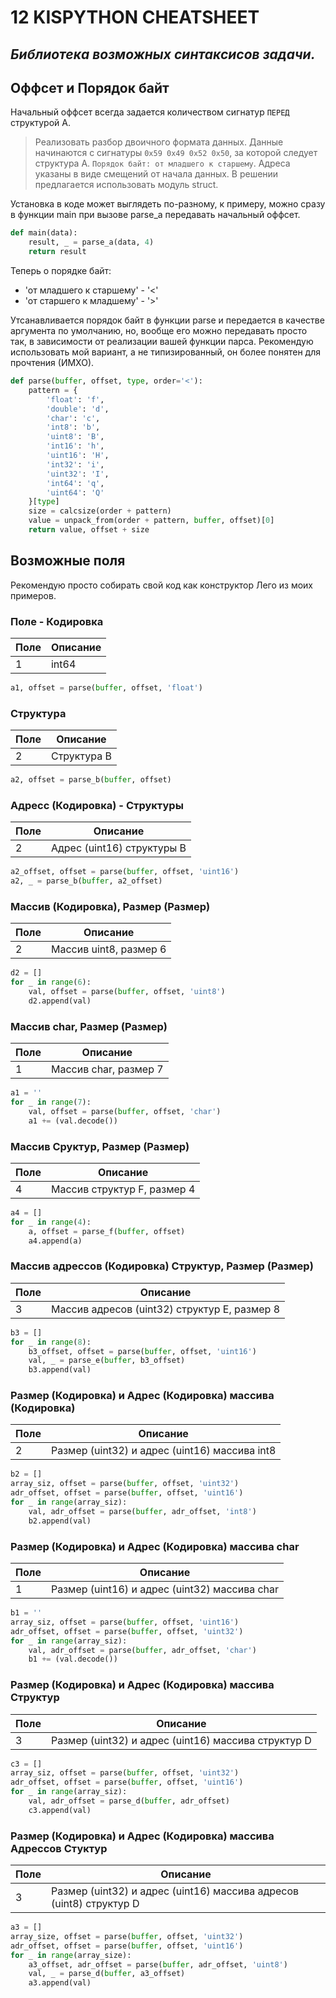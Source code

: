 # 12 KISPYTHON CHEATSHEET

## _Библиотека возможных синтаксисов задачи._

## Оффсет и Порядок байт

Начальный оффсет всегда задается количеством сигнатур `ПЕРЕД` структурой А.

> Реализовать разбор двоичного формата данных. Данные начинаются с сигнатуры `0x59 0x49 0x52 0x50`, за которой следует
> структура A. `Порядок байт: от младшего к старшему`. Адреса указаны в виде смещений от начала данных. В решении
> предлагается использовать модуль struct.

Установка в коде может выглядеть по-разному, к примеру, можно сразу в функции main при вызове parse_a передавать
начальный оффсет.

```python
def main(data):
    result, _ = parse_a(data, 4)
    return result
```

Теперь о порядке байт:

- 'от младшего к старшему' - '<'
- 'от старшего к младшему' - '>'

Утсанавливается порядок байт в функции parse и передается в качестве аргумента по умолчанию, но, вообще его можно
передавать просто так, в зависимости от реализации вашей функции парса. Рекомендую использовать мой вариант, а не
типизированный, он более понятен для прочтения (ИМХО).

```python
def parse(buffer, offset, type, order='<'):
    pattern = {
        'float': 'f',
        'double': 'd',
        'char': 'c',
        'int8': 'b',
        'uint8': 'B',
        'int16': 'h',
        'uint16': 'H',
        'int32': 'i',
        'uint32': 'I',
        'int64': 'q',
        'uint64': 'Q'
    }[type]
    size = calcsize(order + pattern)
    value = unpack_from(order + pattern, buffer, offset)[0]
    return value, offset + size
```

## Возможные поля

Рекомендую просто собирать свой код как конструктор Лего из моих примеров.

### Поле - Кодировка

| Поле | Описание |
|------|----------|
| 1    | int64    |

```python
a1, offset = parse(buffer, offset, 'float')
```

### Структура

| Поле | Описание    |
|------|-------------|
| 2    | Структура B |

```python
a2, offset = parse_b(buffer, offset)
```

### Адресс (Кодировка) - Структуры

| Поле | Описание                   |
|------|----------------------------|
| 2    | Адрес (uint16) структуры B |

```python
a2_offset, offset = parse(buffer, offset, 'uint16')
a2, _ = parse_b(buffer, a2_offset)
```

### Массив (Кодировка), Размер (Размер)

| Поле | Описание               |
|------|------------------------|
| 2    | Массив uint8, размер 6 |

```python
d2 = []
for _ in range(6):
    val, offset = parse(buffer, offset, 'uint8')
    d2.append(val)
```

### Массив char, Размер (Размер)

| Поле | Описание              |
|------|-----------------------|
| 1    | Массив char, размер 7 |

```python
a1 = ''
for _ in range(7):
    val, offset = parse(buffer, offset, 'char')
    a1 += (val.decode())
```

### Массив Сруктур, Размер (Размер)

| Поле | Описание                    |
|------|-----------------------------|
| 4    | Массив структур F, размер 4 |

```python
a4 = []
for _ in range(4):
    a, offset = parse_f(buffer, offset)
    a4.append(a)
```

### Массив адрессов (Кодировка) Структур, Размер (Размер)

| Поле | Описание                                     |
|------|----------------------------------------------|
| 3    | Массив адресов (uint32) структур E, размер 8 |

```python
b3 = []
for _ in range(8):
    b3_offset, offset = parse(buffer, offset, 'uint16')
    val, _ = parse_e(buffer, b3_offset)
    b3.append(val)
```

### Размер (Кодировка) и Адрес (Кодировка) массива (Кодировка)

| Поле | Описание                                      |
|------|-----------------------------------------------|
| 2    | Размер (uint32) и адрес (uint16) массива int8 |

```python
b2 = []
array_siz, offset = parse(buffer, offset, 'uint32')
adr_offset, offset = parse(buffer, offset, 'uint16')
for _ in range(array_siz):
    val, adr_offset = parse(buffer, adr_offset, 'int8')
    b2.append(val)
```

### Размер (Кодировка) и Адрес (Кодировка) массива char

| Поле | Описание                                      |
|------|-----------------------------------------------|
| 1    | Размер (uint16) и адрес (uint32) массива char |

```python
b1 = ''
array_siz, offset = parse(buffer, offset, 'uint16')
adr_offset, offset = parse(buffer, offset, 'uint32')
for _ in range(array_siz):
    val, adr_offset = parse(buffer, adr_offset, 'char')
    b1 += (val.decode())
```

### Размер (Кодировка) и Адрес (Кодировка) массива Структур

| Поле | Описание                                            |
|------|-----------------------------------------------------|
| 3    | Размер (uint32) и адрес (uint16) массива структур D |

```python
c3 = []
array_siz, offset = parse(buffer, offset, 'uint32')
adr_offset, offset = parse(buffer, offset, 'uint16')
for _ in range(array_siz):
    val, adr_offset = parse_d(buffer, adr_offset)
    c3.append(val)
```

### Размер (Кодировка) и Адрес (Кодировка) массива Адрессов Стуктур

| Поле | Описание                                                            |
|------|---------------------------------------------------------------------|
| 3    | Размер (uint32) и адрес (uint16) массива адресов (uint8) структур D |

```python
a3 = []
array_size, offset = parse(buffer, offset, 'uint32')
adr_offset, offset = parse(buffer, offset, 'uint16')
for _ in range(array_size):
    a3_offset, adr_offset = parse(buffer, adr_offset, 'uint8')
    val, _ = parse_d(buffer, a3_offset)
    a3.append(val)
```
